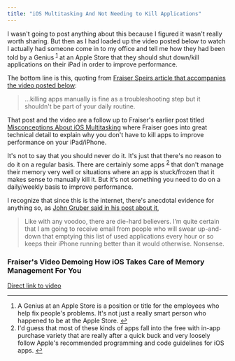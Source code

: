 ```yaml
---
title: "iOS Multitasking And Not Needing to Kill Applications"
---
```

<p>I wasn't going to post anything about this because I figured it wasn't really worth sharing. But then as I had loaded up the video posted below to watch I actually had someone come in to my office and tell me how they had been told by a Genius <sup id="fnref-19956:1"><a href="#fn-19956:1" rel="footnote">1</a></sup> at an Apple Store that they should shut down/kill applications on their iPad in order to improve performance.</p>
<p>The bottom line is this, quoting from <a href="https://speirs.org/blog/2012/1/6/ios-multitasking-in-detail.html">Fraiser Speirs article that accompanies the video posted below</a>:</p>
<blockquote><p>
  ...killing apps manually is fine as a troubleshooting step but it shouldn't be part of your daily routine.
</p></blockquote>
<p>That post and the video are a follow up to Fraiser's earlier post titled <a href="https://speirs.org/blog/2012/1/2/misconceptions-about-ios-multitasking.html">Misconceptions About iOS Multitasking</a> where Fraiser goes into great technical detail to explain why you don't have to kill apps to improve performance on your iPad/iPhone.</p>
<p>It's not to say that you should never do it. It's just that there's no reason to do it on a regular basis. There are certainly some apps <sup id="fnref-19956:2"><a href="#fn-19956:2" rel="footnote">2</a></sup> that don't manage their memory very well or situations where an app is stuck/frozen that it makes sense to manually kill it. But it's not something you need to do on a daily/weekly basis to improve performance.</p>
<p>I recognize that since this is the internet, there's anecdotal evidence for anything so, as <a href="https://daringfireball.net/2012/01/ios_multitasking">John Gruber said in his post about it</a>,</p>
<blockquote><p>
  Like with any voodoo, there are die-hard believers. I’m quite certain that I am going to receive email from people who will swear up-and-down that emptying this list of used applications every hour or so keeps their iPhone running better than it would otherwise. Nonsense.
</p></blockquote>
<h3>Fraiser's Video Demoing How iOS Takes Care of Memory Management For You</h3>

<p><a href="https://vimeo.com/34660348">Direct link to video</a></p>
<div class="footnotes">
<hr />
<ol>
<li id="fn-19956:1">
A Genius at an Apple Store is a position or title for the employees who help fix people's problems. It's not just a really smart person who happened to be at the Apple Store.&#160;<a href="#fnref-19956:1" rev="footnote">&#8617;</a>
</li>
<li id="fn-19956:2">
I'd guess that most of these kinds of apps fall into the free with in-app purchase variety that are really after a quick buck and very loosely follow Apple's recommended programming and code guidelines for iOS apps.&#160;<a href="#fnref-19956:2" rev="footnote">&#8617;</a>
</li>
</ol>
</div>
